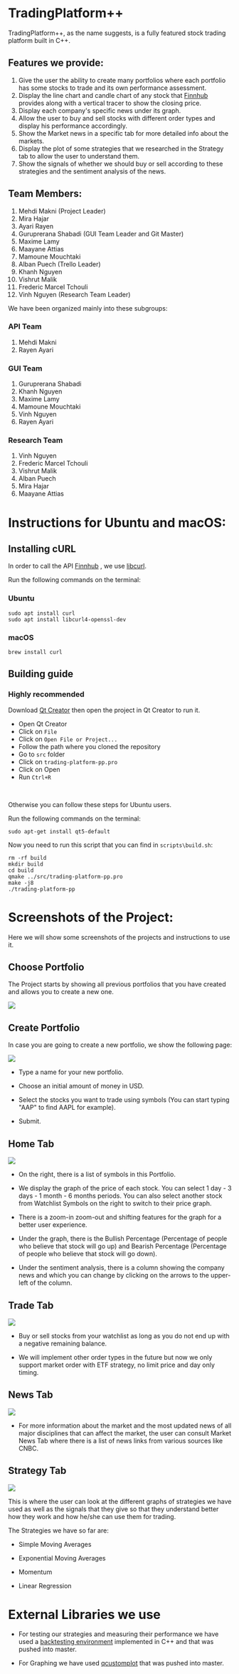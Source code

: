 # TradingPlatform++
TradingPlatform++, as the name suggests, is a fully featured stock trading platform built in C++.

## Features we provide:
1. Give the user the ability to create many portfolios where each portfolio has some stocks to trade and its own performance assessment.
2. Display the line chart and candle chart of any stock that [Finnhub](https://finnhub.io/) provides along with a vertical tracer to show the closing price.
3. Display each company's specific news under its graph.
4. Allow the user to buy and sell stocks with different order types and display his performance accordingly.
5. Show the Market news in a specific tab for more detailed info about the markets.
6. Display the plot of some strategies that we researched in the Strategy tab to allow the user to understand them.
7. Show the signals of whether we should buy or sell according to these strategies and the sentiment analysis of the news.

## Team Members:
1. Mehdi Makni (Project Leader)
2. Mira Hajar
3. Ayari Rayen
4. Guruprerana Shabadi (GUI Team Leader and Git Master)
5. Maxime Lamy
6. Maayane Attias
7. Mamoune Mouchtaki
8. Alban Puech (Trello Leader)
9. Khanh Nguyen
10. Vishrut Malik
11. Frederic Marcel Tchouli
12. Vinh Nguyen (Research Team Leader)

We have been organized mainly into these subgroups:

### API Team

1. Mehdi Makni
2. Rayen Ayari

### GUI Team

1. Guruprerana Shabadi 
2. Khanh Nguyen
3. Maxime Lamy
4. Mamoune Mouchtaki
5. Vinh Nguyen 
6. Rayen Ayari


### Research Team

1. Vinh Nguyen 
2. Frederic Marcel Tchouli
3. Vishrut Malik
4. Alban Puech
5. Mira Hajar
6. Maayane Attias

# Instructions for Ubuntu and macOS:

## Installing cURL

In order to call the API [Finnhub](https://finnhub.io/)  , we use [libcurl](https://curl.se/libcurl/).

Run the following commands on the terminal:

### Ubuntu
```
sudo apt install curl
sudo apt install libcurl4-openssl-dev
```

### macOS
```
brew install curl
```

## Building guide

### Highly recommended

Download [Qt Creator](https://www.qt.io/product/development-tools) then open the project in Qt Creator to run it.
- Open Qt Creator
- Click on `File`
- Click on `Open File or Project...`
- Follow the path where you cloned the repository
- Go to `src` folder
- Click on `trading-platform-pp.pro`
- Click on Open
- Run  `Ctrl+R`

<br>

Otherwise you can follow these steps for Ubuntu users.


Run the following commands on the terminal:
```
sudo apt-get install qt5-default
```

Now you need to run this script that you can find in `scripts\build.sh`:

```
rm -rf build
mkdir build
cd build
qmake ../src/trading-platform-pp.pro
make -j8
./trading-platform-pp
```

# Screenshots of the Project:

Here we will show some screenshots of the projects and instructions to use it.

## Choose Portfolio

The Project starts by showing all previous portfolios that you have created and allows you to create a new one.

![](images/choosePortfolio.png)

## Create Portfolio

In case you are going to create a new portfolio, we show the following page:

![](images/createPortfolio.png)

- Type a name for your new portfolio.

- Choose an initial amount of money in USD. 

- Select the stocks you want to trade using symbols (You can start typing "AAP" to find AAPL for example).

- Submit.

## Home Tab

![](images/homeTab.png)

- On the right, there is a list of symbols in this Portfolio.

- We display the graph of the price of each stock. You can select 1 day - 3 days - 1 month - 6 months periods. You can also select another stock from Watchlist Symbols on the right to switch to their price graph.

- There is a zoom-in zoom-out and shifting features for the graph for a better user experience.

- Under the graph, there is the Bullish Percentage (Percentage of people who believe that stock will go up) and Bearish Percentage (Percentage of people who believe that stock will go down).

- Under the sentiment analysis, there is a column showing the company news and which you can change by clicking on the arrows to the upper-left of the column.

## Trade Tab

![](images/tradeTab.png)

- Buy or sell stocks from your watchlist as long as you do not end up with a negative remaining balance.

- We will implement other order types in the future but now we only support market order with ETF strategy, no limit price and day only timing.

## News Tab

![](images/newsTab.png)

- For more information about the market and the most updated news of all major disciplines that can affect the market, the user can consult Market News Tab where there is a list of news links from various sources like CNBC.

## Strategy Tab

![](images/strategyTab.png)

This is where the user can look at the different graphs of strategies we have used as well as the signals that they give so that they understand better how they work and how he/she can use them for trading.

The Strategies we have so far are:

- Simple Moving Averages

- Exponential Moving Averages

- Momentum

- Linear Regression

# External Libraries we use

- For testing our strategies and measuring their performance we have used a [backtesting environment](https://github.com/evankirkiles/backtest-environment) implemented in C++ and that was pushed into master.

- For Graphing we have used [qcustomplot](https://www.qcustomplot.com/) that was pushed into master.
